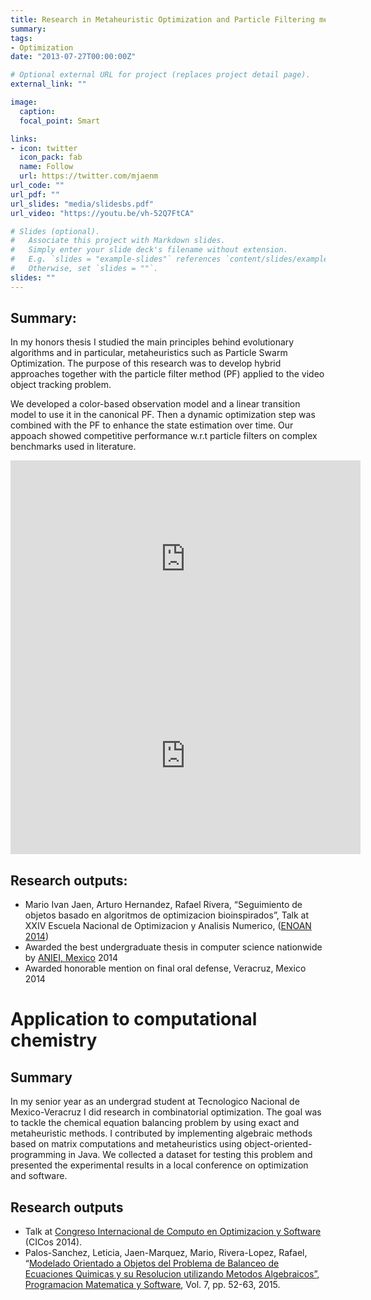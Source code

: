 ```yaml
---
title: Research in Metaheuristic Optimization and Particle Filtering methods; applications in computational chemistry and computer vision
summary: 
tags:
- Optimization
date: "2013-07-27T00:00:00Z"

# Optional external URL for project (replaces project detail page).
external_link: ""

image:
  caption: 
  focal_point: Smart

links:
- icon: twitter
  icon_pack: fab
  name: Follow
  url: https://twitter.com/mjaenm
url_code: ""
url_pdf: ""
url_slides: "media/slidesbs.pdf"
url_video: "https://youtu.be/vh-52Q7FtCA"

# Slides (optional).
#   Associate this project with Markdown slides.
#   Simply enter your slide deck's filename without extension.
#   E.g. `slides = "example-slides"` references `content/slides/example-slides.md`.
#   Otherwise, set `slides = ""`.
slides: ""
---
```

## Summary: 
In my honors thesis I studied the main principles behind evolutionary algorithms and in particular, metaheuristics such as Particle Swarm Optimization. The purpose of this research was to develop hybrid approaches together with the particle filter method (PF) applied to the video object tracking problem.

We developed a color-based observation model and a linear transition model to use it in the canonical PF. Then a dynamic optimization step was combined with the PF to enhance the state estimation over time. Our appoach showed competitive performance w.r.t particle filters on complex benchmarks used in literature.

<iframe width="560" height="315" src="https://www.youtube.com/embed/vh-52Q7FtCA" frameborder="0" allow="accelerometer; autoplay; clipboard-write; encrypted-media; gyroscope; picture-in-picture" allowfullscreen></iframe>

<iframe width="560" height="315" src="https://www.youtube.com/embed/6fkjifJtDgU" frameborder="0" allow="accelerometer; autoplay; clipboard-write; encrypted-media; gyroscope; picture-in-picture" allowfullscreen></iframe>

## Research outputs:
- Mario Ivan Jaen, Arturo Hernandez, Rafael Rivera, 
“Seguimiento de objetos basado en algoritmos de optimizacion bioinspirados”, 
Talk at XXIV Escuela Nacional de Optimizacion y Analisis Numerico, ([ENOAN 2014](http://www.smcca.org.mx/))
- Awarded the best undergraduate thesis in computer science nationwide by [ANIEI, Mexico](http://www.aniei.org.mx/ANIEI/) 2014
- Awarded honorable mention on final oral defense, Veracruz, Mexico 2014

# Application to computational chemistry
## Summary
In my senior year as an undergrad student at Tecnologico Nacional de Mexico-Veracruz I did research in combinatorial optimization. The goal was to tackle the chemical equation balancing problem by using exact and metaheuristic methods. I contributed by implementing algebraic methods based on matrix computations and metaheuristics using object-oriented-programming in Java. We collected a dataset for testing this problem and presented the experimental results in a local conference on optimization and software.

## Research outputs
- Talk at [Congreso Internacional de Computo en Optimizacion y Software](http://campusv.uaem.mx/cicos/01.anteriores/cicos2014/cicos2014.html) (CICos 2014).
- Palos-Sanchez, Leticia, Jaen-Marquez, Mario, Rivera-Lopez, Rafael, “[Modelado Orientado a Objetos del Problema de Balanceo de Ecuaciones Quimicas y su Resolucion utilizando Metodos Algebraicos”, Programacion Matematica y Software](http://www.progmat.uaem.mx:8080/Vol7num3/vol7num3art7.pdf), Vol. 7, pp. 52-63, 2015.